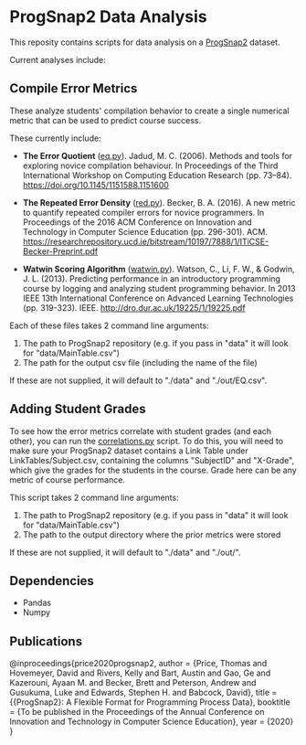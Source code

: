 # ProgSnap2 Data Analysis

This reposity contains scripts for data analysis on a [ProgSnap2](bit.ly/ProgSnap2) dataset.

Current analyses include:

## Compile Error Metrics

These analyze students' compilation behavior to create a single numerical metric that can be used to predict course success.

These currently include:
* **The Error Quotient** ([eq.py](eq.py)). Jadud, M. C. (2006). Methods and tools for exploring novice compilation behaviour. In Proceedings of the Third International Workshop on Computing Education Research (pp. 73–84). https://doi.org/10.1145/1151588.1151600

* **The Repeated Error Density** ([red.py](red.py)). Becker, B. A. (2016). A new metric to quantify repeated compiler errors for novice programmers. In Proceedings of the 2016 ACM Conference on Innovation and Technology in Computer Science Education (pp. 296-301). ACM. https://researchrepository.ucd.ie/bitstream/10197/7888/1/ITiCSE-Becker-Preprint.pdf

* **Watwin Scoring Algorithm** ([watwin.py](watwin.py)). Watson, C., Li, F. W., & Godwin, J. L. (2013). Predicting performance in an introductory programming course by logging and analyzing student programming behavior. In 2013 IEEE 13th International Conference on Advanced Learning Technologies (pp. 319-323). IEEE. http://dro.dur.ac.uk/19225/1/19225.pdf

Each of these files takes 2 command line arguments:
1) The path to ProgSnap2 repository (e.g. if you pass in "data" it will look for "data/MainTable.csv")
2) The path for the output csv file (including the name of the file)

If these are not supplied, it will default to "./data" and "./out/EQ.csv".

## Adding Student Grades

To see how the error metrics correlate with student grades (and each other), you can run the 
[correlations.py](correlations.py) script. To do this, you will need to make sure your ProgSnap2
dataset contains a Link Table under LinkTables/Subject.csv, containing the columns "SubjectID" and
"X-Grade", which give the grades for the students in the course. Grade here can be any metric of
course performance. 

This script takes 2 command line arguments:
1) The path to ProgSnap2 repository (e.g. if you pass in "data" it will look for "data/MainTable.csv")
2) The path to the output directory where the prior metrics were stored

If these are not supplied, it will default to "./data" and "./out/".

## Dependencies

* Pandas
* Numpy

## Publications

@inproceedings{price2020progsnap2,
author     = {Price, Thomas and Hovemeyer, David and Rivers, Kelly and Bart, Austin and Gao, Ge and Kazerouni, Ayaan M. and Becker, Brett and Peterson, Andrew and Gusukuma, Luke and Edwards, Stephen H. and Babcock, David},
title      = {{ProgSnap2}: A Flexible Format for Programming Process Data},
booktitle  = {To be published in the Proceedings of the Annual Conference on Innovation and Technology in Computer Science Education},
year       = {2020}
}
